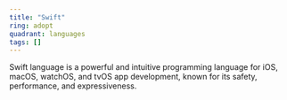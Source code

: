 ```yaml
---
title: "Swift"
ring: adopt
quadrant: languages
tags: []
---
```


Swift language is a powerful and intuitive programming language for iOS, macOS, watchOS, and tvOS app development, known for its safety, performance, and expressiveness.
